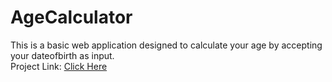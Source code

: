 # AgeCalculator
 This is a basic web application designed to calculate your age by accepting your dateofbirth as input.<br>
 Project Link:
 <a href="https://pureddylavanya.github.io/AgeCalculator/">Click Here</a>
